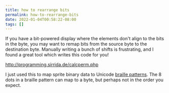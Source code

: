 ```yaml
---
title: how to rearrange bits
permalink: how-to-rearrange-bits
date: 2022-01-04T00:58:22-08:00
tags: []
---
```


If you have a bit-powered display where the elements don't align to the bits in
the byte, you may want to remap bits from the source byte to the destination
byte. Manually writing a bunch of shifts is frustrating, and I found a great
tool which writes this code for you!

http://programming.sirrida.de/calcperm.php

I just used this to map sprite binary data to Unicode [braille
patterns](https://www.fileformat.info/info/unicode/block/braille_patterns/list.htm).
The 8 dots in a braille pattern can map to a byte, but perhaps not in the order
you expect.
